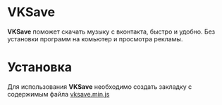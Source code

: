 VKSave
======

**VKSave** поможет скачать музыку с вконтакта, быстро и удобно.
Без установки программ на комьютер и просмотра рекламы.

Установка
========
Для использования **VKSave** необходимо создать закладку
с содержимым файла [vksave.min.js](//raw.github.com/coderaiser/vkcrypt/master/min/vksave.min.js)
